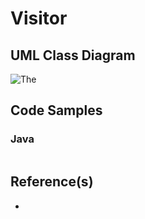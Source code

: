 # Visitor

## UML Class Diagram

![](http://www.plantuml.com/plantuml/proxy?src=https://raw.githubusercontent.com/dig2root/DesignPatternsCheatSheets/main/PlantUML/.puml? "The ")

## Code Samples

### Java

```Java
```

## Reference(s)

- []()